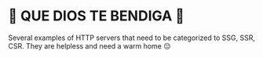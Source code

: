 # :pray: QUE DIOS TE BENDIGA :pray:

Several examples of HTTP servers that need to be categorized to SSG, SSR, CSR. They are helpless and need a warm home :pensive:

